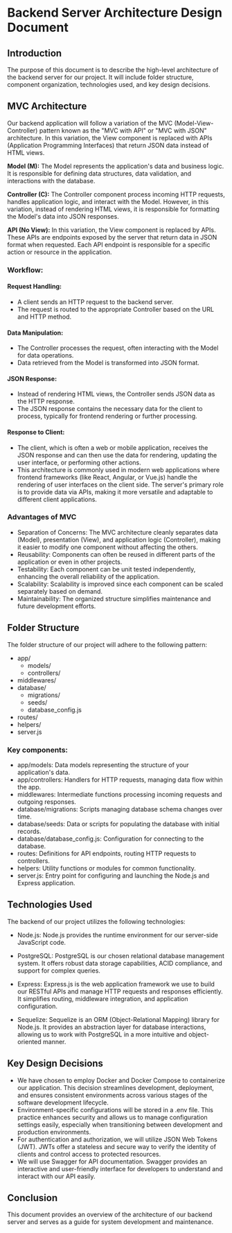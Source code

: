 # Backend Server Architecture Design Document

## Introduction

The purpose of this document is to describe the high-level architecture of the backend server for our project. It will include folder structure, component organization, technologies used, and key design decisions.

## MVC Architecture

Our backend application will follow a variation of the MVC (Model-View-Controller) pattern known as the "MVC with API" or "MVC with JSON" architecture. In this variation, the View component is replaced with APIs (Application Programming Interfaces) that return JSON data instead of HTML views.

**Model (M):** The Model represents the application's data and business logic. It is responsible for defining data structures, data validation, and interactions with the database.

**Controller (C):** The Controller component process incoming HTTP requests, handles application logic, and interact with the Model. However, in this variation, instead of rendering HTML views, it is responsible for formatting the Model's data into JSON responses.

**API (No View):** In this variation, the View component is replaced by APIs. These APIs are endpoints exposed by the server that return data in JSON format when requested. Each API endpoint is responsible for a specific action or resource in the application.

### Workflow:

#### Request Handling:

- A client sends an HTTP request to the backend server.
- The request is routed to the appropriate Controller based on the URL and HTTP method.

#### Data Manipulation:

- The Controller processes the request, often interacting with the Model for data operations.
- Data retrieved from the Model is transformed into JSON format.

#### JSON Response:

- Instead of rendering HTML views, the Controller sends JSON data as the HTTP response.
- The JSON response contains the necessary data for the client to process, typically for frontend rendering or further processing.

#### Response to Client:

- The client, which is often a web or mobile application, receives the JSON response and can then use the data for rendering, updating the user interface, or performing other actions.
- This architecture is commonly used in modern web applications where frontend frameworks (like React, Angular, or Vue.js) handle the rendering of user interfaces on the client side. The server's primary role is to provide data via APIs, making it more versatile and adaptable to different client applications.

### Advantages of MVC
- Separation of Concerns: The MVC architecture cleanly separates data (Model), presentation (View), and application logic (Controller), making it easier to modify one component without affecting the others.
- Reusability: Components can often be reused in different parts of the application or even in other projects.
- Testability: Each component can be unit tested independently, enhancing the overall reliability of the application.
- Scalability: Scalability is improved since each component can be scaled separately based on demand.
- Maintainability: The organized structure simplifies maintenance and future development efforts.

## Folder Structure
The folder structure of our project will adhere to the following pattern:
- app/
  - models/
  - controllers/
- middlewares/
- database/
	- migrations/
	- seeds/
	- database_config.js
- routes/
- helpers/
- server.js

### Key components:
- app/models: Data models representing the structure of your application's data.
- app/controllers: Handlers for HTTP requests, managing data flow within the app.
- middlewares: Intermediate functions processing incoming requests and outgoing responses.
- database/migrations: Scripts managing database schema changes over time.
- database/seeds: Data or scripts for populating the database with initial records.
- database/database_config.js: Configuration for connecting to the database.
- routes: Definitions for API endpoints, routing HTTP requests to controllers.
- helpers: Utility functions or modules for common functionality.
- server.js: Entry point for configuring and launching the Node.js and Express application.

## Technologies Used
The backend of our project utilizes the following technologies:

- Node.js: Node.js provides the runtime environment for our server-side JavaScript code.

- PostgreSQL: PostgreSQL is our chosen relational database management system. It offers robust data storage capabilities, ACID compliance, and support for complex queries.

- Express: Express.js is the web application framework we use to build our RESTful APIs and manage HTTP requests and responses efficiently. It simplifies routing, middleware integration, and application configuration.

- Sequelize: Sequelize is an ORM (Object-Relational Mapping) library for Node.js. It provides an abstraction layer for database interactions, allowing us to work with PostgreSQL in a more intuitive and object-oriented manner.

## Key Design Decisions

- We have chosen to employ Docker and Docker Compose to containerize our application. This decision streamlines development, deployment, and ensures consistent environments across various stages of the software development lifecycle.
- Environment-specific configurations will be stored in a .env file. This practice enhances security and allows us to manage configuration settings easily, especially when transitioning between development and production environments.
- For authentication and authorization, we will utilize JSON Web Tokens (JWT). JWTs offer a stateless and secure way to verify the identity of clients and control access to protected resources.
- We will use Swagger for API documentation. Swagger provides an interactive and user-friendly interface for developers to understand and interact with our API easily. 

## Conclusion

This document provides an overview of the architecture of our backend server and serves as a guide for system development and maintenance.
